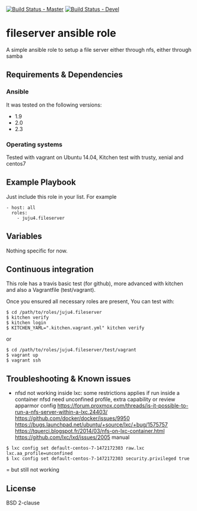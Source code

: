[![Build Status - Master](https://travis-ci.org/juju4/ansible-fileserver.svg?branch=master)](https://travis-ci.org/juju4/ansible-fileserver)
[![Build Status - Devel](https://travis-ci.org/juju4/ansible-fileserver.svg?branch=devel)](https://travis-ci.org/juju4/ansible-fileserver/branches)
# fileserver ansible role

A simple ansible role to setup a file server either through nfs, either through samba

## Requirements & Dependencies

### Ansible
It was tested on the following versions:
 * 1.9
 * 2.0
 * 2.3

### Operating systems

Tested with vagrant on Ubuntu 14.04, Kitchen test with trusty, xenial and centos7

## Example Playbook

Just include this role in your list.
For example

```
- host: all
  roles:
    - juju4.fileserver
```

## Variables

Nothing specific for now.

## Continuous integration

This role has a travis basic test (for github), more advanced with kitchen and also a Vagrantfile (test/vagrant).

Once you ensured all necessary roles are present, You can test with:
```
$ cd /path/to/roles/juju4.fileserver
$ kitchen verify
$ kitchen login
$ KITCHEN_YAML=".kitchen.vagrant.yml" kitchen verify
```
or
```
$ cd /path/to/roles/juju4.fileserver/test/vagrant
$ vagrant up
$ vagrant ssh
```

## Troubleshooting & Known issues

* nfsd not working inside lxc: some restrictions applies if run inside a container
nfsd need unconfined profile, extra capability or review apparmor config
https://forum.proxmox.com/threads/is-it-possible-to-run-a-nfs-server-within-a-lxc.24403/
https://github.com/docker/docker/issues/9950
https://bugs.launchpad.net/ubuntu/+source/lxc/+bug/1575757
https://tquerci.blogspot.fr/2014/03/nfs-on-lxc-container.html
https://github.com/lxc/lxd/issues/2005
manual
```
$ lxc config set default-centos-7-1472172303 raw.lxc lxc.aa_profile=unconfined
$ lxc config set default-centos-7-1472172303 security.privileged true
```
= but still not working


## License

BSD 2-clause

